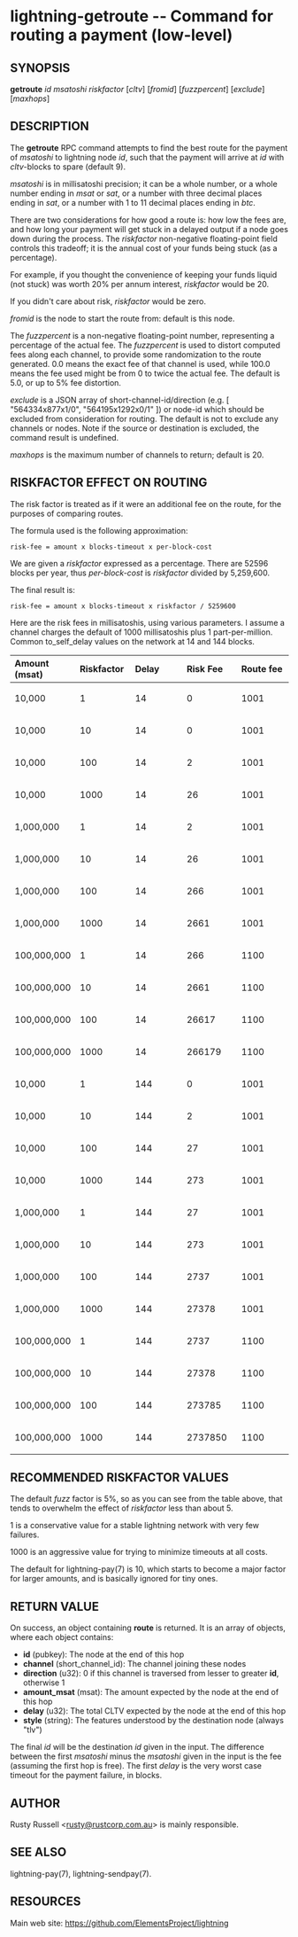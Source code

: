 lightning-getroute -- Command for routing a payment (low-level)
===============================================================

SYNOPSIS
--------

**getroute** *id* *msatoshi* *riskfactor* [*cltv*] [*fromid*]
[*fuzzpercent*] [*exclude*] [*maxhops*]

DESCRIPTION
-----------

The **getroute** RPC command attempts to find the best route for the
payment of *msatoshi* to lightning node *id*, such that the payment will
arrive at *id* with *cltv*-blocks to spare (default 9).

*msatoshi* is in millisatoshi precision; it can be a whole number, or a
whole number ending in *msat* or *sat*, or a number with three decimal
places ending in *sat*, or a number with 1 to 11 decimal places ending
in *btc*.

There are two considerations for how good a route is: how low the fees
are, and how long your payment will get stuck in a delayed output if a
node goes down during the process. The *riskfactor* non-negative
floating-point field controls this tradeoff; it is the annual cost of
your funds being stuck (as a percentage).

For example, if you thought the convenience of keeping your funds liquid
(not stuck) was worth 20% per annum interest, *riskfactor* would be 20.

If you didn't care about risk, *riskfactor* would be zero.

*fromid* is the node to start the route from: default is this node.

The *fuzzpercent* is a non-negative floating-point number, representing a
percentage of the actual fee. The *fuzzpercent* is used to distort
computed fees along each channel, to provide some randomization to the
route generated. 0.0 means the exact fee of that channel is used, while
100.0 means the fee used might be from 0 to twice the actual fee. The
default is 5.0, or up to 5% fee distortion.

*exclude* is a JSON array of short-channel-id/direction (e.g. [
"564334x877x1/0", "564195x1292x0/1" ]) or node-id which should be excluded
from consideration for routing. The default is not to exclude any channels
or nodes. Note if the source or destination is excluded, the command result
is undefined.

*maxhops* is the maximum number of channels to return; default is 20.

RISKFACTOR EFFECT ON ROUTING
----------------------------

The risk factor is treated as if it were an additional fee on the route,
for the purposes of comparing routes.

The formula used is the following approximation:

    risk-fee = amount x blocks-timeout x per-block-cost

We are given a *riskfactor* expressed as a percentage. There are 52596
blocks per year, thus *per-block-cost* is *riskfactor* divided by
5,259,600.

The final result is:

    risk-fee = amount x blocks-timeout x riskfactor / 5259600

Here are the risk fees in millisatoshis, using various parameters. I
assume a channel charges the default of 1000 millisatoshis plus 1
part-per-million. Common to\_self\_delay values on the network at 14 and
144 blocks.

<table>
<colgroup>
<col style="width: 20%" />
<col style="width: 20%" />
<col style="width: 20%" />
<col style="width: 20%" />
<col style="width: 20%" />
</colgroup>
<thead>
<tr class="header">
<th style="text-align: left;">Amount (msat)</th>
<th style="text-align: left;">Riskfactor</th>
<th style="text-align: left;">Delay</th>
<th style="text-align: left;">Risk Fee</th>
<th style="text-align: left;">Route fee</th>
</tr>
</thead>
<tbody>
<tr class="odd">
<td style="text-align: left;"><p>10,000</p></td>
<td style="text-align: left;"><p>1</p></td>
<td style="text-align: left;"><p>14</p></td>
<td style="text-align: left;"><p>0</p></td>
<td style="text-align: left;"><p>1001</p></td>
</tr>
<tr class="even">
<td style="text-align: left;"><p>10,000</p></td>
<td style="text-align: left;"><p>10</p></td>
<td style="text-align: left;"><p>14</p></td>
<td style="text-align: left;"><p>0</p></td>
<td style="text-align: left;"><p>1001</p></td>
</tr>
<tr class="odd">
<td style="text-align: left;"><p>10,000</p></td>
<td style="text-align: left;"><p>100</p></td>
<td style="text-align: left;"><p>14</p></td>
<td style="text-align: left;"><p>2</p></td>
<td style="text-align: left;"><p>1001</p></td>
</tr>
<tr class="even">
<td style="text-align: left;"><p>10,000</p></td>
<td style="text-align: left;"><p>1000</p></td>
<td style="text-align: left;"><p>14</p></td>
<td style="text-align: left;"><p>26</p></td>
<td style="text-align: left;"><p>1001</p></td>
</tr>
<tr class="odd">
<td style="text-align: left;"><p>1,000,000</p></td>
<td style="text-align: left;"><p>1</p></td>
<td style="text-align: left;"><p>14</p></td>
<td style="text-align: left;"><p>2</p></td>
<td style="text-align: left;"><p>1001</p></td>
</tr>
<tr class="even">
<td style="text-align: left;"><p>1,000,000</p></td>
<td style="text-align: left;"><p>10</p></td>
<td style="text-align: left;"><p>14</p></td>
<td style="text-align: left;"><p>26</p></td>
<td style="text-align: left;"><p>1001</p></td>
</tr>
<tr class="odd">
<td style="text-align: left;"><p>1,000,000</p></td>
<td style="text-align: left;"><p>100</p></td>
<td style="text-align: left;"><p>14</p></td>
<td style="text-align: left;"><p>266</p></td>
<td style="text-align: left;"><p>1001</p></td>
</tr>
<tr class="even">
<td style="text-align: left;"><p>1,000,000</p></td>
<td style="text-align: left;"><p>1000</p></td>
<td style="text-align: left;"><p>14</p></td>
<td style="text-align: left;"><p>2661</p></td>
<td style="text-align: left;"><p>1001</p></td>
</tr>
<tr class="odd">
<td style="text-align: left;"><p>100,000,000</p></td>
<td style="text-align: left;"><p>1</p></td>
<td style="text-align: left;"><p>14</p></td>
<td style="text-align: left;"><p>266</p></td>
<td style="text-align: left;"><p>1100</p></td>
</tr>
<tr class="even">
<td style="text-align: left;"><p>100,000,000</p></td>
<td style="text-align: left;"><p>10</p></td>
<td style="text-align: left;"><p>14</p></td>
<td style="text-align: left;"><p>2661</p></td>
<td style="text-align: left;"><p>1100</p></td>
</tr>
<tr class="odd">
<td style="text-align: left;"><p>100,000,000</p></td>
<td style="text-align: left;"><p>100</p></td>
<td style="text-align: left;"><p>14</p></td>
<td style="text-align: left;"><p>26617</p></td>
<td style="text-align: left;"><p>1100</p></td>
</tr>
<tr class="even">
<td style="text-align: left;"><p>100,000,000</p></td>
<td style="text-align: left;"><p>1000</p></td>
<td style="text-align: left;"><p>14</p></td>
<td style="text-align: left;"><p>266179</p></td>
<td style="text-align: left;"><p>1100</p></td>
</tr>
<tr class="odd">
<td style="text-align: left;"><p>10,000</p></td>
<td style="text-align: left;"><p>1</p></td>
<td style="text-align: left;"><p>144</p></td>
<td style="text-align: left;"><p>0</p></td>
<td style="text-align: left;"><p>1001</p></td>
</tr>
<tr class="even">
<td style="text-align: left;"><p>10,000</p></td>
<td style="text-align: left;"><p>10</p></td>
<td style="text-align: left;"><p>144</p></td>
<td style="text-align: left;"><p>2</p></td>
<td style="text-align: left;"><p>1001</p></td>
</tr>
<tr class="odd">
<td style="text-align: left;"><p>10,000</p></td>
<td style="text-align: left;"><p>100</p></td>
<td style="text-align: left;"><p>144</p></td>
<td style="text-align: left;"><p>27</p></td>
<td style="text-align: left;"><p>1001</p></td>
</tr>
<tr class="even">
<td style="text-align: left;"><p>10,000</p></td>
<td style="text-align: left;"><p>1000</p></td>
<td style="text-align: left;"><p>144</p></td>
<td style="text-align: left;"><p>273</p></td>
<td style="text-align: left;"><p>1001</p></td>
</tr>
<tr class="odd">
<td style="text-align: left;"><p>1,000,000</p></td>
<td style="text-align: left;"><p>1</p></td>
<td style="text-align: left;"><p>144</p></td>
<td style="text-align: left;"><p>27</p></td>
<td style="text-align: left;"><p>1001</p></td>
</tr>
<tr class="even">
<td style="text-align: left;"><p>1,000,000</p></td>
<td style="text-align: left;"><p>10</p></td>
<td style="text-align: left;"><p>144</p></td>
<td style="text-align: left;"><p>273</p></td>
<td style="text-align: left;"><p>1001</p></td>
</tr>
<tr class="odd">
<td style="text-align: left;"><p>1,000,000</p></td>
<td style="text-align: left;"><p>100</p></td>
<td style="text-align: left;"><p>144</p></td>
<td style="text-align: left;"><p>2737</p></td>
<td style="text-align: left;"><p>1001</p></td>
</tr>
<tr class="even">
<td style="text-align: left;"><p>1,000,000</p></td>
<td style="text-align: left;"><p>1000</p></td>
<td style="text-align: left;"><p>144</p></td>
<td style="text-align: left;"><p>27378</p></td>
<td style="text-align: left;"><p>1001</p></td>
</tr>
<tr class="odd">
<td style="text-align: left;"><p>100,000,000</p></td>
<td style="text-align: left;"><p>1</p></td>
<td style="text-align: left;"><p>144</p></td>
<td style="text-align: left;"><p>2737</p></td>
<td style="text-align: left;"><p>1100</p></td>
</tr>
<tr class="even">
<td style="text-align: left;"><p>100,000,000</p></td>
<td style="text-align: left;"><p>10</p></td>
<td style="text-align: left;"><p>144</p></td>
<td style="text-align: left;"><p>27378</p></td>
<td style="text-align: left;"><p>1100</p></td>
</tr>
<tr class="odd">
<td style="text-align: left;"><p>100,000,000</p></td>
<td style="text-align: left;"><p>100</p></td>
<td style="text-align: left;"><p>144</p></td>
<td style="text-align: left;"><p>273785</p></td>
<td style="text-align: left;"><p>1100</p></td>
</tr>
<tr class="even">
<td style="text-align: left;"><p>100,000,000</p></td>
<td style="text-align: left;"><p>1000</p></td>
<td style="text-align: left;"><p>144</p></td>
<td style="text-align: left;"><p>2737850</p></td>
<td style="text-align: left;"><p>1100</p></td>
</tr>
</tbody>
</table>

RECOMMENDED RISKFACTOR VALUES
-----------------------------

The default *fuzz* factor is 5%, so as you can see from the table above,
that tends to overwhelm the effect of *riskfactor* less than about 5.

1 is a conservative value for a stable lightning network with very few
failures.

1000 is an aggressive value for trying to minimize timeouts at all
costs.

The default for lightning-pay(7) is 10, which starts to become a major
factor for larger amounts, and is basically ignored for tiny ones.

RETURN VALUE
------------

[comment]: # (GENERATE-FROM-SCHEMA-START)
On success, an object containing **route** is returned.  It is an array of objects, where each object contains:
- **id** (pubkey): The node at the end of this hop
- **channel** (short_channel_id): The channel joining these nodes
- **direction** (u32): 0 if this channel is traversed from lesser to greater **id**, otherwise 1
- **amount_msat** (msat): The amount expected by the node at the end of this hop
- **delay** (u32): The total CLTV expected by the node at the end of this hop
- **style** (string): The features understood by the destination node (always "tlv")

[comment]: # (GENERATE-FROM-SCHEMA-END)

The final *id* will be the destination *id* given in the input. The
difference between the first *msatoshi* minus the *msatoshi* given in
the input is the fee (assuming the first hop is free). The first
*delay* is the very worst case timeout for the payment failure, in
blocks.

AUTHOR
------

Rusty Russell <<rusty@rustcorp.com.au>> is mainly responsible.

SEE ALSO
--------

lightning-pay(7), lightning-sendpay(7).

RESOURCES
---------

Main web site: <https://github.com/ElementsProject/lightning>

[comment]: # ( SHA256STAMP:db8834d9a318688d2c4801b85f06aa5afb3120e064b3654433469bca09e776a0)
